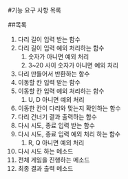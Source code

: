 #기능 요구 사항 목록

##목록
1. 다리 길이 입력 받는 함수
2. 다리 길이 입력 예외 처리하는 함수
   1. 숫자가 아니면 예외 처리
   2. 3~20 사이 숫자가 아니면 예외 처리
3. 다리 만들어서 반환하는 함수
4. 이동할 칸 입력 받는 함수
5. 이동할 칸 입력 예외 처리하는 함수
   1. U, D 아니면 예외 처리
6. 이동한 칸이 다리와 맞는지 확인하는 함수
7. 다리 건너기 결과 출력하는 함수 
8. 다시 시도, 종료 입력 받는 함수
9. 다시 시도, 종료 입력 예외 처리 하는 함수 
   1. R, Q 아니면 예외 처리
10. 다시 시도 하는 메소드
11. 전체 게임을 진행하는 메소드
12. 최종 결과 출력 메소드